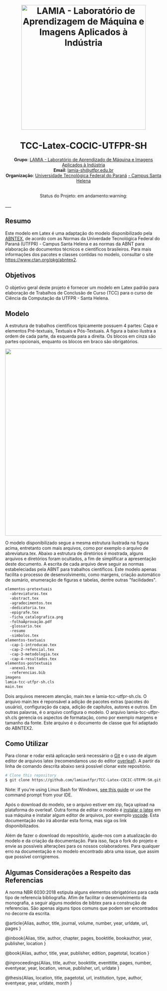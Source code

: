 <h1 align="center">
  <br>
  <a href="https://www.lamia.sh.utfpr.edu.br/">
    <img src="https://user-images.githubusercontent.com/26206052/86039037-3dfa0b80-ba18-11ea-9ab3-7e0696b505af.png" alt="LAMIA - Laboratório de                  Aprendizagem de Máquina e Imagens Aplicados à Indústria" width="400"></a>
<br> <br>
TCC-Latex-COCIC-UTFPR-SH
</h1>

<p align="center">  
<b>Grupo</b>: <a href="https://www.lamia.sh.utfpr.edu.br/" target="_blank">LAMIA - Laboratório de Aprendizado de Máquina e Imagens Aplicados à Indústria </a> <br>
<b>Email</b>: <a href="mailto:lamia-sh@utfpr.edu.br" target="_blank">lamia-sh@utfpr.edu.br</a> <br>
<b>Organização</b>: <a href="http://portal.utfpr.edu.br" target="_blank">Universidade Tecnológica Federal do Paraná</a> <a href="http://www.utfpr.edu.br/campus/santahelena" target="_blank"> - Campus Santa Helena</a> <br>
</p>

<p align="center">
<br>
Status do Projeto: em andamento:warning:
</p>
___

## Resumo
Este modelo em Latex é uma adaptação do modelo disponibilizado pela [ABNTEX](https://www.abntex.net.br/), de acordo com as Normas da Univerdade Tecnológica Federal do Paraná (UTFPR) - Campus Santa Helena e as normas da ABNT para elaboração de documentos técnicos e científicos brasileiros. Para mais informações dos pacotes e classes contidas no modelo, consultar o site https://www.ctan.org/pkg/abntex2.

## Objetivos
O objetivo geral deste projeto é fornecer um modelo em Latex padrão para elaboração de Trabalhos de Conclusão de Curso (TCC) para o curso de Ciência da Computação da UTFPR - Santa Helena.
  
## Modelo
A estrutura de trabalhos científicos tipicamente possuem 4 partes: Capa e elementos Pré-textuais, Textuais e Pós-Textuais. A figura a baixo ilustra a ordem de cada parte, da esquerda para a direita. Os blocos em cinza são partes opcionais, enquanto os blocos em braco são obrigatórios.
<p align="center">
 <img  src="https://raw.githubusercontent.com/lamiautfpr/TCC-Latex-COCIC-UTFPR-SH/master/LAMIA%20-%20TCC%20Latex%20UTFPR-SH/imagens/struct-of-paper.png" width="600"></a>
</p>

O modelo disponibilizado segue a mesma estrutura ilustrada na figura acima, entretanto com mais arquivos, como por exemplo o arquivo de abreviatura.tex. Abaixo a estrutura de diretórios é mostrada, alguns arquivos e diretórios foram ocultados, a fim de simplificar a apresentação deste documento. A escrita de cada arquivo deve seguir as normas estabeleciadas pela ABNT para trabalhos científicos. Este modelo apenas facilita o processo de desenvolvimento, como margens, criação automático de sumário, enumeração de figuras e tabelas, dentre outras "facilidades".

```bash
elementos-pretextuais
  -abreviaturas.tex
  -abstract.tex
  -agradecimentos.tex
  -dedicatoria.tex
  -epigrafe.tex
  -ficha_catalografica.png
  -folhaAprovação.pdf
  -glossario.tex
  -resumo
  -simbolos.tex
elementos-textuais
  -cap-1-introducao.tex
  -cap-2-refencial.tex
  -cap-3-metodologia.tex
  -cap-4-resultados.tex
elementos-postextuais
  -anexo1.tex
  -referencias.bib
imagens
lamia-tcc-utfpr-sh.cls
main.tex
```

Dois arquivos merecem atenção, main.tex e lamia-tcc-utfpr-sh.cls. O arquivo main.tex é reponsável a adição de pacotes extras (pacotes do usuário), configuração da capa, adição de capítulos, autores e outros. Em outras palavras, é o arquivo configura o modelo. O arquivo lamia-tcc-utfpr-sh.cls gerencia os aspectos de formatação, como por exemplo margens e tamanho da fonte. Este arquivo é o documento de classe que foi adaptado do ABNTEX2.

## Como Utilizar
Para clonar e rodar está aplicação será necessário o [Git](https://git-scm.com) e o uso de algum editor de arquivos latex (recomendamos uso do editor [overleaf](https://www.overleaf.com/)). A partir da linha de comando descrita abaixo será possível clonar este repositório.

```bash
# Clone this repository
$ git clone https://github.com/lamiautfpr/TCC-Latex-COCIC-UTFPR-SH.git

```
Note: If you're using Linux Bash for Windows, [see this guide](https://www.howtogeek.com/261575/how-to-run-graphical-linux-desktop-applications-from-windows-10s-bash-shell/) or use the command prompt from your IDE.

Após o download do modelo, se o arquivo estiver em zip, faça upload na plataforma do overleaf. Outra forma de editar o modelo é [instalar o latex](https://linuxconfig.org/how-to-install-latex-on-ubuntu-20-04-focal-fossa-linux) em sua máquina e instalar algum editor de arquivos, por exemplo [vscode](https://code.visualstudio.com/). Esta documentação não irá abordar esta forma, mas siga os link disponibilizados.

Além de fazer o download do repositório, ajude-nos com a atualização do modelo e da criação da documentação. Para isso, faça o fork do projeto e envie as possíveis alterações para os nossos colaboradores. Para qualquer erro na documentação e no modelo encontrado abra uma issue, que assim que possível corrigiremos.

## Algumas Considerações a Respeito das Referencias

A norma NBR 6030:2018 estipula alguns elementos obrigatórios para cada tipo de referencia bibliografia. Afim de facilitar o desenvolvimento da monografia, a seguir alguns modelos de bibtex para a construção de referencias. São apenas alguns tipos comuns que podem ser encontrados no decorre da escrita. 

@article{Alias,
	author,
	title,
	journal,
	volume,
	number,
	year,
	urldate,
	url,
	pages
}

@inbook{Alias,
	title,
	author,
	chapter,
	pages,
	booktitle,
	bookauthor,
	year,
	publisher,
	location
}

@book{Alias,
    author,
    title,
    year,
    publisher,
    edition,
    pagetotal,
    location
}

@inproceedings{Alias,
  title,
  author,
  booktitle,
  eventtitle,
  pages,
  number,
  eventyear,
  year,
  location,
  venue,
  publisher,
  url,
  urldate
}

@thesis{Alias, 
    location, 
    title,
    pagetotal,
    url,
    institution, 
    type,
    author, 
    eventyear,
    year,
    urldate,
    month
}
